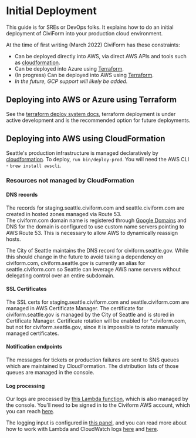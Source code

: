 # Initial Deployment

This guide is for SREs or DevOps folks. It explains how to do an initial deployment of CiviForm into your production cloud environment.

At the time of first writing (March 2022) CiviForm has these constraints:

* Can be deployed directly into AWS, via direct AWS APIs and tools such as [cloudformation](https://github.com/civiform/civiform-deploy/tree/main/infra).
* Can be deployed into Azure using [Terraform](https://github.com/civiform/civiform/tree/main/cloud/azure).
* (In progress) Can be deployed into AWS using [Terraform](https://github.com/civiform/civiform/tree/main/cloud/aws).
* _In the future, GCP support will likely be added._

## Deploying into AWS or Azure using Terraform

See the [terraform deploy system docs](terraform-deploy-system.md), terraform deployment is under active development and is the recommended option for future deployments.

## Deploying into AWS using CloudFormation

Seattle's production infrastructure is managed declaratively by [cloudformation](https://github.com/seattle-civiform/civiform-deploy/tree/main/infra). To deploy, `run bin/deploy-prod`. You will need the AWS CLI - `brew install awscli`.

### Resources not managed by CloudFormation

#### DNS records

The records for staging.seattle.civiform.com and seattle.civiform.com are created in hosted zones managed via Route 53.\
The civiform.com domain name is registered through [Google Domains](https://domains.google.com/registrar/civiform.com/dns) and DNS for the domain is configured to use custom name servers pointing to AWS Route 53. This is necessary to allow AWS to dynamically reassign hosts.

The City of Seattle maintains the DNS record for civiform.seattle.gov. While this should change in the future to avoid taking a dependency on civiform.com, civiform.seattle.gov is currently an alias for seattle.civiform.com so Seattle can leverage AWS name servers without delegating control over an entire subdomain.

#### SSL Certificates

The SSL certs for staging.seattle.civiform.com and seattle.civiform.com are managed in AWS Certificate Manager. The certificate for civiform.seattle.gov is managed by the City of Seattle and is stored in Certificate Manager. Certificate rotation will be enabled for \*.civiform.com, but not for civiform.seattle.gov, since it is impossible to rotate manually managed certificates.

#### Notification endpoints

The messages for tickets or production failures are sent to SNS queues which are maintained by CloudFormation. The distribution lists of those queues are managed in the console.

#### Log processing

Our logs are processed by [this Lambda function](https://us-west-2.console.aws.amazon.com/lambda/home?region=us-west-2#/functions/prod-log-processor?tab=code), which is also managed by the console. You'll need to be signed in to the Civiform AWS account, which you can reach [here](https://seattle-commercial.awsapps.com/start#/).

The logging input is configured in [this panel](https://us-west-2.console.aws.amazon.com/lambda/home?region=us-west-2#/functions/prod-log-processor?tab=configure), and you can read more about how to work with Lambda and CloudWatch logs [here](https://docs.aws.amazon.com/lambda/latest/dg/welcome.html) and [here](https://docs.aws.amazon.com/lambda/latest/dg/services-cloudwatchlogs.html).
